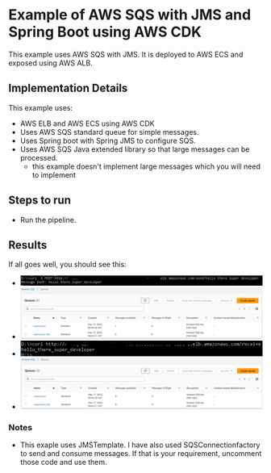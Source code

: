 # Example of AWS SQS with JMS and Spring Boot using AWS CDK

This example uses AWS SQS with JMS.  It is deployed to AWS ECS and exposed using AWS ALB.

## Implementation Details
This example uses:
* AWS ELB and AWS ECS using AWS CDK
* Uses AWS SQS standard queue for simple messages.
* Uses Spring boot with Spring JMS to configure SQS.
* Uses AWS SQS Java extended library so that large messages can be processed.
  * this example doesn't implement large messages which you will need to implement


## Steps to run
* Run the pipeline.

## Results
If all goes well, you should see this:
* ![image](send.PNG "User sends a message.")
* ![image](sqs-wait.PNG "Messages waiting on SQS")
* ![image](receive.PNG "User consumes a message.")
* ![image](sqs-consumed.PNG "Messages consumed from SQS")

### Notes
* This exaple uses JMSTemplate.  I have also used SQSConnectionfactory to send and consume messages.  If that is your requirement, uncomment those code and use them.